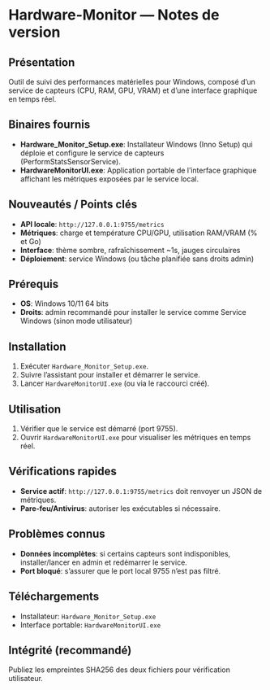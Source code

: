 # Hardware-Monitor — Notes de version

## Présentation
Outil de suivi des performances matérielles pour Windows, composé d’un service de capteurs (CPU, RAM, GPU, VRAM) et d’une interface graphique en temps réel.

## Binaires fournis
- **Hardware_Monitor_Setup.exe**: Installateur Windows (Inno Setup) qui déploie et configure le service de capteurs (PerformStatsSensorService).
- **HardwareMonitorUI.exe**: Application portable de l’interface graphique affichant les métriques exposées par le service local.

## Nouveautés / Points clés
- **API locale**: `http://127.0.0.1:9755/metrics`
- **Métriques**: charge et température CPU/GPU, utilisation RAM/VRAM (% et Go)
- **Interface**: thème sombre, rafraîchissement ~1s, jauges circulaires
- **Déploiement**: service Windows (ou tâche planifiée sans droits admin)

## Prérequis
- **OS**: Windows 10/11 64 bits
- **Droits**: admin recommandé pour installer le service comme Service Windows (sinon mode utilisateur)

## Installation
1. Exécuter `Hardware_Monitor_Setup.exe`.
2. Suivre l’assistant pour installer et démarrer le service.
3. Lancer `HardwareMonitorUI.exe` (ou via le raccourci créé).

## Utilisation
1. Vérifier que le service est démarré (port 9755).
2. Ouvrir `HardwareMonitorUI.exe` pour visualiser les métriques en temps réel.

## Vérifications rapides
- **Service actif**: `http://127.0.0.1:9755/metrics` doit renvoyer un JSON de métriques.
- **Pare-feu/Antivirus**: autoriser les exécutables si nécessaire.

## Problèmes connus
- **Données incomplètes**: si certains capteurs sont indisponibles, installer/lancer en admin et redémarrer le service.
- **Port bloqué**: s’assurer que le port local 9755 n’est pas filtré.

## Téléchargements
- Installateur: `Hardware_Monitor_Setup.exe`
- Interface portable: `HardwareMonitorUI.exe`

## Intégrité (recommandé)
Publiez les empreintes SHA256 des deux fichiers pour vérification utilisateur.